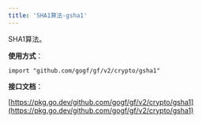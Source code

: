 ```yaml
---
title: 'SHA1算法-gsha1'
---
```


SHA1算法。

**使用方式**：

```
import "github.com/gogf/gf/v2/crypto/gsha1"
```

**接口文档**：

[https://pkg.go.dev/github.com/gogf/gf/v2/crypto/gsha1](https://pkg.go.dev/github.com/gogf/gf/v2/crypto/gsha1)